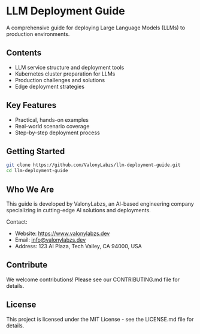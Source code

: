 # LLM Deployment Guide

A comprehensive guide for deploying Large Language Models (LLMs) to production environments.

## Contents

- LLM service structure and deployment tools
- Kubernetes cluster preparation for LLMs
- Production challenges and solutions
- Edge deployment strategies

## Key Features

- Practical, hands-on examples
- Real-world scenario coverage
- Step-by-step deployment process

## Getting Started

```bash
git clone https://github.com/ValonyLabzs/llm-deployment-guide.git
cd llm-deployment-guide
```

## Who We Are

This guide is developed by ValonyLabzs, an AI-based engineering company specializing in cutting-edge AI solutions and deployments.

Contact:
- Website: https://www.valonylabzs.dev
- Email: info@valonylabzs.dev
- Address: 123 AI Plaza, Tech Valley, CA 94000, USA

## Contribute

We welcome contributions! Please see our CONTRIBUTING.md file for details.

## License

This project is licensed under the MIT License - see the LICENSE.md file for details.

